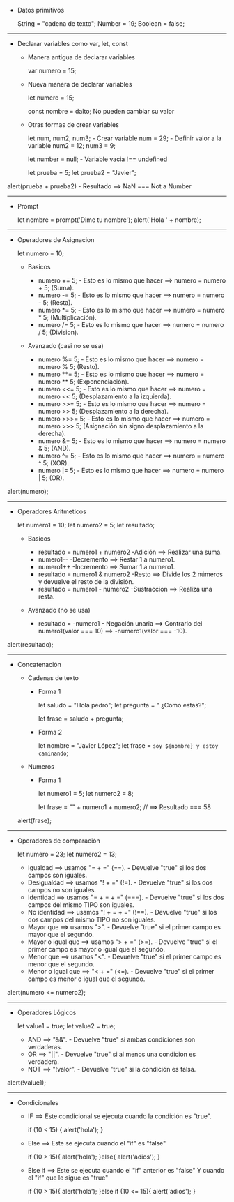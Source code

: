 
- Datos primitivos

    String = "cadena de texto";
    Number = 19;
    Boolean = false;


----------------------------------------------------------------------------------------------------------------------------

- Declarar variables como var, let, const


    - Manera antigua de declarar variables

        var numero = 15;

    - Nueva manera de declarar variables

        let numero = 15;

        const nombre = dalto;    No pueden cambiar su valor

    - Otras formas de crear variables

        let num, num2, num3; - Crear variable
        num = 29;  - Definir valor a la variable
        num2 = 12;
        num3 = 9;

        let number = null; - Variable vacia !== undefined

        let prueba = 5;
        let prueba2 = "Javier";

alert(prueba + prueba2) - Resultado ==> NaN === Not a Number

----------------------------------------------------------------------------------------------------------------------------

- Prompt

    let nombre = prompt('Dime tu nombre');
    alert('Hola ' + nombre);

----------------------------------------------------------------------------------------------------------------------------

- Operadores de Asignacion

    let numero = 10;

    - Basicos

        - numero += 5;    - Esto es lo mismo que hacer ==> numero = numero + 5; (Suma).
        - numero -= 5;    - Esto es lo mismo que hacer ==> numero = numero - 5; (Resta).
        - numero *= 5;    - Esto es lo mismo que hacer ==> numero = numero * 5; (Multiplicación).
        - numero /= 5;    - Esto es lo mismo que hacer ==> numero = numero / 5; (Division).

    - Avanzado (casi no se usa)

        - numero %= 5;    - Esto es lo mismo que hacer ==> numero = numero % 5; (Resto).
        - numero **= 5;   - Esto es lo mismo que hacer ==> numero = numero ** 5; (Exponenciación).
        - numero <<= 5;   - Esto es lo mismo que hacer ==> numero = numero << 5; (Desplazamiento a la izquierda).
        - numero >>= 5;   - Esto es lo mismo que hacer ==> numero = numero >> 5; (Desplazamiento a la derecha).
        - numero >>>= 5;  - Esto es lo mismo que hacer ==> numero = numero >>> 5; (Asignación sin signo desplazamiento a la derecha).
        - numero &= 5;    - Esto es lo mismo que hacer ==> numero = numero & 5; (AND).
        - numero ^= 5;    - Esto es lo mismo que hacer ==> numero = numero ^ 5; (XOR).
        - numero |= 5;    - Esto es lo mismo que hacer ==> numero = numero | 5; (OR).

alert(numero);


----------------------------------------------------------------------------------------------------------------------------

- Operadores Aritmeticos

    let numero1 = 10;
    let numero2 = 5;
    let resultado;

    - Basicos

        - resultado = numero1 + numero2   -Adición ==> Realizar una suma.
        - numero1--                       -Decremento ==> Restar 1 a numero1.
        - numero1++                       -Incremento ==> Sumar 1 a numero1.
        - resultado = numero1 & numero2   -Resto ==> Divide los 2 números y devuelve el resto de la división.
        - resultado = numero1 - numero2   -Sustraccion ==> Realiza una resta.

    - Avanzado (no se usa)

        - resultado = -numero1            - Negación unaria ==> Contrario del numero1(valor === 10) ==> -numero1(valor === -10).

alert(resultado);

----------------------------------------------------------------------------------------------------------------------------

- Concatenación 

    - Cadenas de texto

        - Forma 1


            let saludo = "Hola pedro";
            let pregunta = " ¿Como estas?";

            let frase = saludo + pregunta;


        - Forma 2


            let nombre = "Javier López";
            let frase = `soy ${nombre} y estoy caminando`;


    - Numeros

        - Forma 1


            let numero1 = 5;
            let numero2 = 8;

            let frase = "" + numero1 + numero2; // ==> Resultado === 58

    alert(frase);



----------------------------------------------------------------------------------------------------------------------------

- Operadores de comparación


    let numero = 23;
    let numero2 = 13;

    - Igualdad ==> usamos "= + =" (==).                 - Devuelve "true" si los dos campos son iguales.
    - Desigualdad ==> usamos "! + =" (!=).              - Devuelve "true" si los dos campos no son iguales.
    - Identidad ==> usamos "= + = + =" (===).           - Devuelve "true" si los dos campos del mismo TIPO son iguales.
    - No identidad ==> usamos "! + = + =" (!==).        - Devuelve "true" si los dos campos del mismo TIPO no son iguales. 
    - Mayor que ==> usamos ">".                         - Devuelve "true" si el primer campo es mayor que el segundo.
    - Mayor o igual que ==> usamos "> + =" (>=).        - Devuelve "true" si el primer campo es mayor o igual que el segundo.
    - Menor que ==> usamos "<".                         - Devuelve "true" si el primer campo es menor que el segundo.
    - Menor o igual que ==> "< + =" (<=).               - Devuelve "true" si el primer campo es menor o igual que el segundo.


alert(numero <= numero2);


----------------------------------------------------------------------------------------------------------------------------

- Operadores Lógicos


    let value1 = true;
    let value2 = true;

    - AND ==> "&&".             - Devuelve "true" si ambas condiciones son verdaderas.
    - OR ==> "||".              - Devuelve "true" si al menos una condicion es verdadera.
    - NOT ==> "!valor".         - Devuelve "true" si la condición es falsa.

alert(!value1);


----------------------------------------------------------------------------------------------------------------------------

- Condicionales

    - IF ==> Este condicional se ejecuta cuando la condición es "true".


        if (10 < 15) {
            alert('hola');
        }


    - Else ==> Este se ejecuta cuando el "if" es "false"


        if (10 > 15){
            alert('hola');
        }else{
            alert('adios');
        }


    - Else if ==> Este se ejecuta cuando el "if" anterior es "false" Y cuando el "if" que le sigue es "true"


        if (10 > 15){
            alert('hola');
        }else if (10 <= 15){
            alert('adios');
        }
